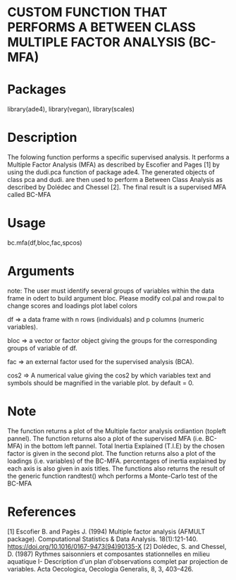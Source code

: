 # CUSTOM FUNCTION THAT PERFORMS A BETWEEN CLASS MULTIPLE FACTOR ANALYSIS (BC-MFA)

# Packages

library(ade4),
library(vegan),
library(scales)

# Description

The folowing function performs a specific supervised analysis. It performs a Multiple Factor Analysis (MFA) as described by Escofier and Pages [1] by using the dudi.pca function of package ade4. The generated objects of class pca and dudi. are then used to perform a Between Class Analysis as described by Dolédec and Chessel [2]. The final result is a supervised MFA called BC-MFA

# Usage

bc.mfa(df,bloc,fac,spcos)

# Arguments

note: The user must identify several groups of variables within the data frame in odert to build argument bloc. Please modify col.pal and row.pal to change scores and loadings plot label colors

df => a data frame with n rows (individuals) and p columns (numeric variables).

bloc => a vector or factor object giving the groups for the corresponding groups of variable of df.

fac => an external factor used for the supervised analysis (BCA). 

cos2 => A numerical value giving the cos2 by which variables text and symbols should be magnified in the variable plot. by default = 0.

# Note

The function returns a plot of the Multiple factor analysis ordiantion (topleft pannel). The function returns also a plot of the supervised MFA (i.e. BC-MFA) in the bottom left pannel. Total Inertia Explained (T.I.E) by the chosen factor is given in the second plot. The function returns also a plot of the loadings (i.e. variables) of the BC-MFA. percentages of inertia explained by each axis is also given in axis titles. The functions also returns the result of the generic function randtest() whch performs a Monte-Carlo test of the BC-MFA

# References

[1] Escofier B. and Pagès J. (1994) Multiple factor analysis (AFMULT package). Computational Statistics & Data Analysis. 18(1):121-140. https://doi.org/10.1016/0167-9473(94)90135-X
[2] Dolédec, S. and Chessel, D. (1987) Rythmes saisonniers et composantes stationnelles en milieu aquatique I- Description d'un plan d'observations complet par projection de variables. Acta Oecologica, Oecologia Generalis, 8, 3, 403–426.
